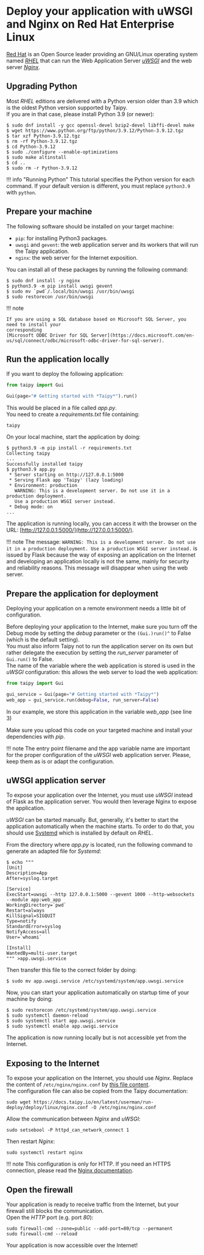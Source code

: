 # Deploy your application with uWSGI and Nginx on Red Hat Enterprise Linux

[Red Hat](https://www.redhat.com/) is an Open Source leader providing an GNU/Linux operating system
named [*RHEL*](https://www.redhat.com/en/technologies/linux-platforms/enterprise-linux) that can run
the Web Application Server [*uWSGI*](https://uwsgi-docs.readthedocs.io/en/latest/) and the web
server [*Nginx*](https://nginx.org).


## Upgrading Python

Most *RHEL* editions are delivered with a Python version older than 3.9 which is the oldest Python
version supported by Taipy.<br/>
If you are in that case, please install Python 3.9 (or newer):
```shell title="Installing Python 3.9.12"
$ sudo dnf install -y gcc openssl-devel bzip2-devel libffi-devel make
$ wget https://www.python.org/ftp/python/3.9.12/Python-3.9.12.tgz
$ tar xzf Python-3.9.12.tgz
$ rm -rf Python-3.9.12.tgz
$ cd Python-3.9.12
$ sudo ./configure --enable-optimizations
$ sudo make altinstall
$ cd ..
$ sudo rm -r Python-3.9.12
```

!!! info "Running Python"
    This tutorial specifies the Python version for each command. If your default version is
    different, you must replace `python3.9` with `python`.

## Prepare your machine

The following software should be installed on your target machine:

- `pip`: for installing Python3 packages.
- `uwsgi` and `gevent`: the web application server and its workers that will run the Taipy
  application.
- `nginx`: the web server for the Internet exposition.

You can install all of these packages by running the following command:
```shell title="Installing the mandatory packages"
$ sudo dnf install -y nginx
$ python3.9 -m pip install uwsgi gevent
$ sudo mv `pwd`/.local/bin/uwsgi /usr/bin/uwsgi
$ sudo restorecon /usr/bin/uwsgi
```

!!! note

    If you are using a SQL database based on Microsoft SQL Server, you need to install your
    corresponding
    [Microsoft ODBC Driver for SQL Server](https://docs.microsoft.com/en-us/sql/connect/odbc/microsoft-odbc-driver-for-sql-server).


## Run the application locally

If you want to deploy the following application:
```python
from taipy import Gui

Gui(page="# Getting started with *Taipy*").run()
```

This would be placed in a file called _app.py_.<br/>
You need to create a *requirements.txt* file containing:
```
taipy
```

On your local machine, start the application by doing:
```shell title="Running the Taipy application"
$ python3.9 -m pip install -r requirements.txt
Collecting taipy
...
Successfully installed taipy
$ python3.9 app.py
 * Server starting on http://127.0.0.1:5000
 * Serving Flask app 'Taipy' (lazy loading)
 * Environment: production
   WARNING: This is a development server. Do not use it in a production deployment.
   Use a production WSGI server instead.
 * Debug mode: on
...
```

The application is running locally, you can access it with the browser on the URL:
[http://127.0.0.1:5000/](http://127.0.0.1:5000/).

!!! note
    The message:
    ```
    WARNING: This is a development server. Do not use it in a production deployment.
    Use a production WSGI server instead.
    ```
    is issued by Flask because the way of exposing an application on the Internet and
    developing an application locally is not the same, mainly for security and reliability reasons.
    This message will disappear when using the web server.

## Prepare the application for deployment

Deploying your application on a remote environment needs a little bit of configuration.

Before deploying your application to the Internet, make sure you turn off the Debug mode by setting
the *debug* parameter or the `(Gui.)run()^` to False (which is the default setting).<br/>
You must also inform Taipy not to run the application server on its own but rather delegate the
execution by setting the *run_server* parameter of `Gui.run()` to False.<br/>
The name of the variable where the web application is stored is used in the *uWSGI* configuration:
this allows the web server to load the web application:
```python
from taipy import Gui

gui_service = Gui(page="# Getting started with *Taipy*")
web_app = gui_service.run(debug=False, run_server=False)
```
In our example, we store this application in the variable _web_app_ (see line 3)

Make sure you upload this code on your targeted machine and install your dependencies with _pip_.

!!! note
    The entry point filename and the app variable name are important for the proper configuration of
    the *uWSGI* web application server. Please, keep them as is or adapt the configuration.


## uWSGI application server

To expose your application over the Internet, you must use _uWSGI_ instead of Flask as the
application server. You would then leverage Nginx to expose the application.

*uWSGI* can be started manually. But, generally, it's better to start the application automatically
when the machine starts. To order to do that, you should use [Systemd](https://systemd.io/) which is
installed by default on *RHEL*.

From the directory where *app.py* is located, run the following command to generate an adapted file
for *Systemd*:
```shell
$ echo """
[Unit]
Description=App
After=syslog.target

[Service]
ExecStart=uwsgi --http 127.0.0.1:5000 --gevent 1000 --http-websockets --module app:web_app
WorkingDirectory=`pwd`
Restart=always
KillSignal=SIGQUIT
Type=notify
StandardError=syslog
NotifyAccess=all
User=`whoami`

[Install]
WantedBy=multi-user.target
""" >app.uwsgi.service
```
Then transfer this file to the correct folder by doing:
```shell
$ sudo mv app.uwsgi.service /etc/systemd/system/app.uwsgi.service
```

Now, you can start your application automatically on startup time of your machine by doing:
```shell
$ sudo restorecon /etc/systemd/system/app.uwsgi.service
$ sudo systemctl daemon-reload
$ sudo systemctl start app.uwsgi.service
$ sudo systemctl enable app.uwsgi.service
```
The application is now running locally but is not accessible yet from the Internet.

## Exposing to the Internet

To expose your application on the Internet, you should use *Nginx*.
Replace the content of `/etc/nginx/nginx.conf` by [this file content](./nginx.conf).<br/>
The configuration file can also be copied from the Taipy documentation:
```shell title="Download the Nginx configuration file"
sudo wget https://docs.taipy.io/en/latest/userman/run-deploy/deploy/linux/nginx.conf -O /etc/nginx/nginx.conf
```

Allow the communication between *Nginx* and *uWSGI*:
```shell
sudo setsebool -P httpd_can_network_connect 1
```
Then restart *Nginx*:
```shell
sudo systemctl restart nginx
```

!!! note
    This configuration is only for HTTP. If you need an HTTPS connection, please read the
    [Nginx documentation](https://nginx.org/en/docs/http/configuring_https_servers.html).

## Open the firewall

Your application is ready to receive traffic from the Internet, but your firewall still blocks the
communication.<br/>
Open the *HTTP* port (e.g. port *80*):
```shell
sudo firewall-cmd --zone=public --add-port=80/tcp --permanent
sudo firewall-cmd --reload
```

Your application is now accessible over the Internet!

